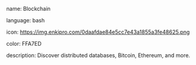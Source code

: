 name: Blockchain

language: bash

icon: https://img.enkipro.com/0daafdae84e5cc7e43a1855a3fe48625.png

color: FFA7ED

description: Discover distributed databases, Bitcoin, Ethereum, and more.
